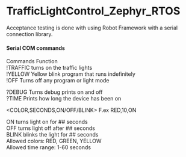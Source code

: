 # TrafficLightControl_Zephyr_RTOS

Acceptance testing is done with using Robot Framework with a serial connection library.

#### Serial COM commands  
Commands                        Function  
!TRAFFIC                        turns on the traffic lights  
!YELLOW                         Yellow blink program that runs indefinitely  
!OFF                            Turns off any program or light mode  
  
?DEBUG                          Turns debug prints on and off  
?TIME                           Prints how long the device has been on  
  
<COLOR,SECONDS,ON/OFF/BLINK>    F.ex RED,10,ON  

ON turns light on for ## seconds  
OFF turns light off after ## seconds       
BLINK blinks the light for ## seconds  
Allowed colors: RED, GREEN, YELLOW  
Allowed time range: 1-60 seconds  
